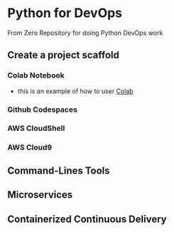 # Python for DevOps
From Zero Repository for doing Python DevOps work

## Create a project scaffold

### Colab Notebook
* this is an example of how to user [Colab](https://github.com/richardvlas/python-for-devops-june-2023/blob/main/getting_started_python.ipynb)
### Github Codespaces
### AWS CloudShell
### AWS Cloud9


## Command-Lines Tools

## Microservices

## Containerized Continuous Delivery
